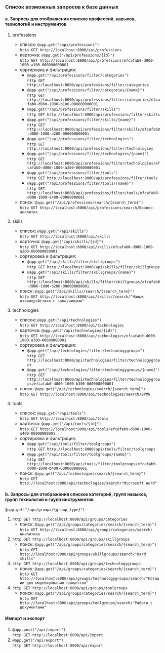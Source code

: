 ### Список возможных запросов к базе данных

#### a. Запросы для отображения списков профессий, навыков, технологий и инструментов

1) professions
    - список: `@app.get("/api/professions")` </br>
`http GET http://localhost:8000/api/professions`
    - карточка: `@app.get("/api/professions/{id}")` </br>
`http GET http://localhost:8000/api/professions/efcafab0-d000-1000-a100-000000000001`
    - сортировка и фильтрация:
        * `@app.get("/api/professions/filter/categories")` </br>
`http GET http://localhost:8000/api/professions/filter/categories`
        * `@app.get("/api/professions/filter/categories/{name}")` </br>
`http GET http://localhost:8000/api/professions/filter/categories/efcafab0-d000-1000-b100-000000000001`
        * `@app.get("/api/professions/filter/skills")` </br>
`http GET http://localhost:8000/api/professions/filter/skills`
        * `@app.get("/api/professions/filter/skills/{name}")` </br>
`http GET http://localhost:8000/api/professions/filter/skills/efcafab0-d000-1000-a200-000000000001`
        * `@app.get("/api/professions/filter/technologies")` </br>
`http GET http://localhost:8000/api/professions/filter/technologies`
        * `@app.get("/api/professions/filter/technologies/{name}")` </br>
`http GET http://localhost:8000/api/professions/filter/technologies/efcafab0-d000-1000-a300-00000000001`
        * `@app.get("/api/professions/filter/tools")` </br>
`http GET http://localhost:8000/api/professions/filter/tools`
        * `@app.get("/api/professions/filter/tools/{name}")` </br>
`http GET http://localhost:8000/api/professions/filter/tools/efcafab0-d000-1000-a400-00000000001`
    - поиск: `@app.get("/api/professions/search/{search_term}")` </br>
`http GET http://localhost:8000/api/professions/search/Бизнес-аналитик`

2) skills
    - список: `@app.get("/api/skills")` </br>
`http GET http://localhost:8000/api/skills`
    - карточка: `@app.get("/api/skills/{id}")` </br>
`http GET http://localhost:8000/api/skills/efcafab0-d000-1000-a200-000000000001`
    - сортировка и фильтрация:
        * `@app.get("/api/skills/filter/skillgroups")` </br>
`http GET http://localhost:8000/api/skills/filter/skillgroups`
        * `@app.get("/api/skills/filter/skillgroups/{name}")` </br>
`http GET http://localhost:8000/api/skills/filter/skillgroups/efcafab0-d000-1000-b200-000000000001`
    - поиск: `@app.get("/api/skills//search/{search_term}")` </br>
`http GET http://localhost:8000/api/skills//search/"Навык взаимодействия с заказчиками"`

3) technologies
    - список: `@app.get("/api/technologies")` </br>
`http GET http://localhost:8000/api/technologies`
    - карточка: `@app.get("/api/technologies/{id}")` </br>
`http GET http://localhost:8000/api/technologies/efcafab0-d000-1000-a300-00000000001`
    - сортировка и фильтрация:
        * `@app.get("/api/technologies/filter/technologygroups")` </br>
`http GET http://localhost:8000/api/technologies/filter/technologygroups`
        * `@app.get("/api/technologies/filter/technologygroups/{name}")` </br>
`http GET http://localhost:8000/api/technologies/filter/technologygroups/efcafab0-d000-1000-b300-000000000001`
    - поиск: `@app.get("/api/technologies/search/{search_term}")` </br>
`http GET http://localhost:8000/api/technologies/search/BPMN`

4) tools
    - список: `@app.get("/api/tools")` </br>
`http GET http://localhost:8000/api/tools`
    - карточка: `@app.get("/api/tools/{id}")` </br>
`http GET http://localhost:8000/api/tools/efcafab0-d000-1000-a400-00000000001`
    - сортировка и фильтрация:
        * `@app.get("/api/tools/filter/toolgroups")` </br>
`http GET http://localhost:8000/api/tools/filter/toolgroups`
        * `@app.get("/api/tools/filter/toolgroups/{name}")` </br>
`http GET http://localhost:8000/api/tools/filter/toolgroups/efcafab0-d000-1000-b400-000000000001`
    - поиск: `@app.get("/api/technologies/search/{search_term}")` </br>
`http GET http://localhost:8000/api/technologies/search/"Microsoft Word"`

#### b. Запросы для отображения списков категорий, групп навыков, групп технологий и групп инструментов

`@app.get("/api/groups/{group_type}")`
1) `http GET http://localhost:8000/api/groups/categories`
    - поиск: `@app.get("/api/groups/categories/search/{search_term}")` </br>
`http GET http://localhost:8000/api/groups/categories/search/Аналитика`
3) `http GET http://localhost:8000/api/groups/skillgroups`
    - поиск: `@app.get("/api/groups/categories/search/{search_term}")` </br>
`http GET http://localhost:8000/api/groups/skillgroups/search/"Hard skills"`
4) `http GET http://localhost:8000/api/groups/technologygroups`
    - поиск: `@app.get("/api/groups/categories/search/{search_term}")` </br>
`http GET http://localhost:8000/api/groups/technologygroups/search/"Нотации для моделирования процессов"`
5) `http GET http://localhost:8000/api/groups/toolgroups`
    - поиск: `@app.get("/api/groups/categories/search/{search_term}")` </br>
`http GET http://localhost:8000/api/groups/toolgroups/search/"Работа с документами"`

#### Импорт и экспорт

1) `@app.post("/api/import")` </br>
`http GET http://localhost:8000/api/import`
2) `@app.get("/api/export")` </br>
`http GET http://localhost:8000/api/export`
